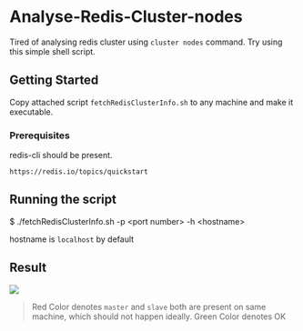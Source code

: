 # Analyse-Redis-Cluster-nodes

Tired of analysing redis cluster using `cluster nodes` command. Try using this simple shell script. 

## Getting Started

Copy attached script `fetchRedisClusterInfo.sh` to any machine and make it executable.

### Prerequisites

redis-cli should be present.

```
https://redis.io/topics/quickstart
```

## Running the script

$ ./fetchRedisClusterInfo.sh -p \<port number\> -h \<hostname\>

hostname is `localhost` by default

## Result

![](https://github.com/sidd081/Analyse-Redis-Cluster-nodes/blob/master/Screen%20Shot%202017-01-26%20at%2011.40.40.png)

>Red Color denotes `master` and `slave` both are present on same machine, which should not happen ideally.
>Green Color denotes OK

